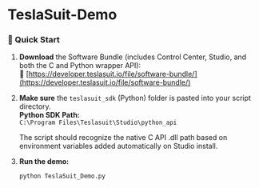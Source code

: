 # TeslaSuit-Demo

### 🧠 Quick Start

1. **Download** the Software Bundle (includes Control Center, Studio, and both the C and Python wrapper API):  
   🔗 [https://developer.teslasuit.io/file/software-bundle/](https://developer.teslasuit.io/file/software-bundle/)

2. **Make sure** the `teslasuit_sdk` (Python) folder is pasted into your script directory.  
   **Python SDK Path:**  
   `C:\Program Files\Teslasuit\Studio\python_api`

   The script should recognize the native C API .dll path based on environment variables added automatically on Studio install.

3. **Run the demo:**
   ```bash
   python TeslaSuit_Demo.py
